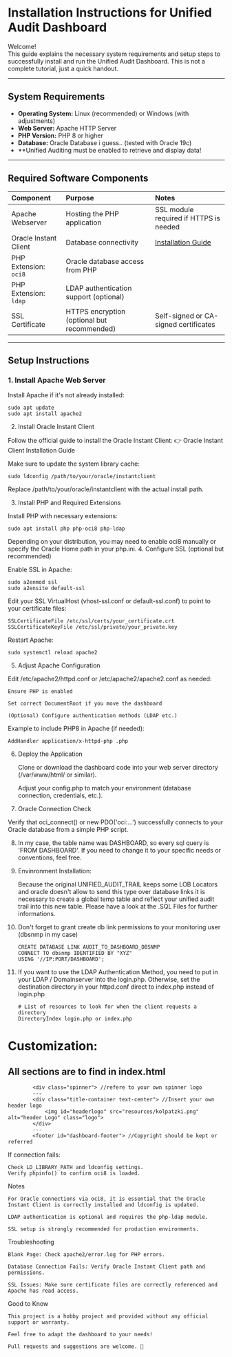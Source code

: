 # Installation Instructions for Unified Audit Dashboard

Welcome!  
This guide explains the necessary system requirements and setup steps to successfully install and run the Unified Audit Dashboard. This is not a complete tutorial, just a quick handout.

---

## System Requirements

- **Operating System:** Linux (recommended) or Windows (with adjustments)
- **Web Server:** Apache HTTP Server
- **PHP Version:** PHP 8 or higher
- **Database:** Oracle Database i guess.. (tested with Oracle 19c)
- **Unified Auditing must be enabled to retrieve and display data!

---

## Required Software Components

| Component | Purpose | Notes |
|:---|:---|:---|
| Apache Webserver | Hosting the PHP application | SSL module required if HTTPS is needed |
| Oracle Instant Client | Database connectivity | [Installation Guide](https://oracle-base.com/articles/misc/oracle-instant-client-installation) |
| PHP Extension: `oci8` | Oracle database access from PHP | |
| PHP Extension: `ldap` | LDAP authentication support (optional) | |
| SSL Certificate | HTTPS encryption (optional but recommended) | Self-signed or CA-signed certificates |

---

## Setup Instructions

### 1. Install Apache Web Server
Install Apache if it's not already installed:

    sudo apt update
    sudo apt install apache2

2. Install Oracle Instant Client

Follow the official guide to install the Oracle Instant Client: 👉 Oracle Instant Client Installation Guide

Make sure to update the system library cache:

    sudo ldconfig /path/to/your/oracle/instantclient

Replace /path/to/your/oracle/instantclient with the actual install path.

3. Install PHP and Required Extensions

Install PHP with necessary extensions:

    sudo apt install php php-oci8 php-ldap

Depending on your distribution, you may need to enable oci8 manually or specify the Oracle Home path in your php.ini.
4. Configure SSL (optional but recommended)

Enable SSL in Apache:

    sudo a2enmod ssl
    sudo a2ensite default-ssl

Edit your SSL VirtualHost (vhost-ssl.conf or default-ssl.conf) to point to your certificate files:

    SSLCertificateFile /etc/ssl/certs/your_certificate.crt
    SSLCertificateKeyFile /etc/ssl/private/your_private.key

Restart Apache:

    sudo systemctl reload apache2

5. Adjust Apache Configuration

Edit /etc/apache2/httpd.conf or /etc/apache2/apache2.conf as needed:

    Ensure PHP is enabled

    Set correct DocumentRoot if you move the dashboard

    (Optional) Configure authentication methods (LDAP etc.)

Example to include PHP8 in Apache (if needed):

    AddHandler application/x-httpd-php .php

6. Deploy the Application

   Clone or download the dashboard code into your web server directory (/var/www/html/ or similar).

   Adjust your config.php to match your environment (database connection, credentials, etc.).
   

8. Oracle Connection Check

Verify that oci_connect() or new PDO('oci:...') successfully connects to your Oracle database from a simple PHP script.

8. In my case, the table name was DASHBOARD, so every sql query is 'FROM DASHBOARD'. If you need to change it to your specific needs or conventions, feel free.

9. Envinronment Installation: 

   Because the original UNIFIED_AUDIT_TRAIL keeps some LOB Locators and oracle doesn't allow to send this type over database links it is necessary to create a global temp table and reflect your unified audit trail into this new table.
   Please have a look at the .SQL Files for further informations.

11. Don't forget to grant create db link permissions to your monitoring user (dbsnmp in my case)

        CREATE DATABASE LINK AUDIT_TO_DASHBOARD_DBSNMP
        CONNECT TO dbsnmp IDENTIFIED BY "XYZ"
        USING '//IP:PORT/DASHBOARD';

12. If you want to use the LDAP Authentication Method, you need to put in your LDAP / Domainserver into the login.php. Otherwise, set the destination directory in your httpd.conf direct to index.php instead of login.php

        # List of resources to look for when the client requests a directory
        DirectoryIndex login.php or index.php


# Customization:
## All sections are to find in index.html

            <div class="spinner"> //refere to your own spinner logo
            ---
            <div class="title-container text-center"> //Insert your own header logo
                <img id="headerlogo" src="resources/kolpatzki.png" alt="header Logo" class="logo">
            </div>
            ---
            <footer id="dashboard-footer"> //Copyright should be kept or referred 
        



If connection fails:

    Check LD_LIBRARY_PATH and ldconfig settings.
    Verify phpinfo() to confirm oci8 is loaded.


Notes

    For Oracle connections via oci8, it is essential that the Oracle Instant Client is correctly installed and ldconfig is updated.

    LDAP authentication is optional and requires the php-ldap module.

    SSL setup is strongly recommended for production environments.

Troubleshooting

    Blank Page: Check apache2/error.log for PHP errors.

    Database Connection Fails: Verify Oracle Instant Client path and permissions.

    SSL Issues: Make sure certificate files are correctly referenced and Apache has read access.
    

Good to Know

    This project is a hobby project and provided without any official support or warranty.

    Feel free to adapt the dashboard to your needs!

    Pull requests and suggestions are welcome. 🚀
